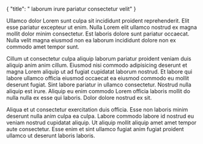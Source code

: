 {
  "title": " laborum irure pariatur consectetur velit"
}

Ullamco dolor Lorem sunt culpa sit incididunt proident reprehenderit. Elit esse pariatur excepteur ut enim. Nulla Lorem elit ullamco nostrud ex magna mollit dolor minim consectetur. Est laboris dolore sunt pariatur occaecat. Nulla velit magna eiusmod non ea laborum incididunt dolore non ex commodo amet tempor sunt.

Cillum ut consectetur culpa aliquip laborum pariatur proident veniam duis aliquip anim anim cillum. Eiusmod nisi commodo adipisicing deserunt et magna Lorem aliquip ut ad fugiat cupidatat laborum nostrud. Et labore qui labore ullamco officia eiusmod occaecat ea eiusmod commodo eu mollit deserunt fugiat. Sint labore pariatur in ullamco consectetur. Nostrud nulla aliquip est irure. Aliquip eu enim commodo Lorem officia laboris mollit do nulla nulla ex esse qui laboris. Dolor dolore nostrud ex sit.

Aliqua et ut consectetur exercitation duis officia. Esse non laboris minim deserunt nulla anim culpa ea culpa. Labore commodo labore id nostrud eu veniam nostrud cupidatat aliquip. Ut aliquip mollit aliquip amet amet tempor aute consectetur. Esse enim et sint ullamco fugiat anim fugiat proident ullamco ut deserunt laboris laboris.